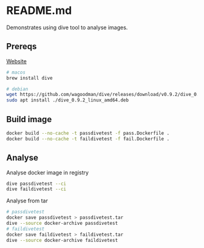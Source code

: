 # README.md
Demonstrates using dive tool to analyse images.

## Prereqs
[Website](https://github.com/wagoodman/dive)   
```sh
# macos
brew install dive

# debian 
wget https://github.com/wagoodman/dive/releases/download/v0.9.2/dive_0.9.2_linux_amd64.deb
sudo apt install ./dive_0.9.2_linux_amd64.deb
```

## Build image
```sh
docker build --no-cache -t passdivetest -f pass.Dockerfile .  
docker build --no-cache -t faildivetest -f fail.Dockerfile .  
```

## Analyse 
Analyse docker image in registry
```sh
dive passdivetest --ci
dive faildivetest --ci
```

Analyse from tar
```sh
# passdivetest
docker save passdivetest > passdivetest.tar
dive --source docker-archive passdivetest
# faildivetest
docker save faildivetest > faildivetest.tar
dive --source docker-archive faildivetest
```


